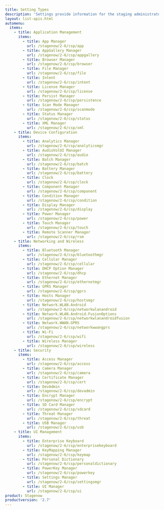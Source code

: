 ```yaml
---
title: Setting Types
description: 'Settings provide information for the staging administrator about how to configure and manage settings for use when creating profiles. Each Setting Type lists the parameters and functions available for configuring that particular group of settings.'
layout: list-apis.html
automenu:
  items:
    - title: Application Management
      items:
        - title: App Manager
          url: /stagenow/2-6/csp/app
        - title: AppGallery Manager
          url: /stagenow/2-6/csp/appgallery
        - title: Browser Manager
          url: /stagenow/2-6/csp/browser
        - title: File Manager
          url: /stagenow/2-6/csp/file
        - title: Intent
          url: /stagenow/2-6/csp/intent
        - title: License Manager
          url: /stagenow/2-6/csp/license
        - title: Persist Manager
          url: /stagenow/2-6/csp/persistence
        - title: Scan Mode Manager
          url: /stagenow/2-6/csp/scanmode
        - title: Status Manager
          url: /stagenow/2-6/csp/status
        - title: XML Manager
          url: /stagenow/2-6/csp/xml
    - title: Device Configuration
      items:
        - title: Analytics Manager
          url: /stagenow/2-6/csp/analyticsmgr
        - title: AudioVolUI Manager
          url: /stagenow/2-6/csp/audio
        - title: Batch Manager
          url: /stagenow/2-6/csp/batch
        - title: Battery Manager
          url: /stagenow/2-6/csp/battery
        - title: Clock
          url: /stagenow/2-6/csp/clock
        - title: Component Manager
          url: /stagenow/2-6/csp/component
        - title: Condition Manager
          url: /stagenow/2-6/csp/condition
        - title: Display Manager
          url: /stagenow/2-6/csp/display
        - title: Power Manager
          url: /stagenow/2-6/csp/power
        - title: Touch Manager
          url: /stagenow/2-6/csp/touch
        - title: Remote Scanner Manager
          url: /stagenow/2-6/csp/rsm
    - title: Networking and Wireless
      items:
        - title: Bluetooth Manager
          url: /stagenow/2-6/csp/bluetoothmgr
        - title: Cellular Manager
          url: /stagenow/2-6/csp/cellular
        - title: DHCP Option Manager
          url: /stagenow/2-6/csp/dhcp
        - title: Ethernet Manager
          url: /stagenow/2-6/csp/ethernetmgr
        - title: GPRS Manager
          url: /stagenow/2-6/csp/gprs
        - title: Hosts Manager
          url: /stagenow/2-6/csp/hostsmgr
        - title: Network.WLAN.Android
          url: /stagenow/2-6/csp/networkwlanandroid
        - title: Network.WLAN.Android.FusionOptions
          url: /stagenow/2-6/csp/networkwlanandroidfusion
        - title: Network.WWAN.GPRS
          url: /stagenow/2-6/csp/networkwwangprs
        - title: Wi-Fi
          url: /stagenow/2-6/csp/wifi
        - title: Wireless Manager
          url: /stagenow/2-6/csp/wireless
    - title: Security
      items:
        - title: Access Manager
          url: /stagenow/2-6/csp/access
        - title: Camera Manager
          url: /stagenow/2-6/csp/camera
        - title: Certificate Manager
          url: /stagenow/2-6/csp/cert
        - title: DevAdmin
          url: /stagenow/2-6/csp/devadmin
        - title: Encrypt Manager
          url: /stagenow/2-6/csp/encrypt
        - title: SD Card Manager
          url: /stagenow/2-6/csp/sdcard
        - title: Threat Manager
          url: /stagenow/2-6/csp/threat
        - title: USB Manager
          url: /stagenow/2-6/csp/usb
    - title: UI Management
      items:
        - title: Enterprise Keyboard
          url: /stagenow/2-6/csp/enterprisekeyboard
        - title: KeyMapping Manager
          url: /stagenow/2-6/csp/keymap
        - title: Personal Dictionary
          url: /stagenow/2-6/csp/personaldictionary
        - title: PowerKey Manager
          url: /stagenow/2-6/csp/powerkey
        - title: Settings Manager
          url: /stagenow/2-6/csp/settingsmgr
        - title: UI Manager
          url: /stagenow/2-6/csp/ui
product: Stagenow
productversion: '2.7'
---
```

